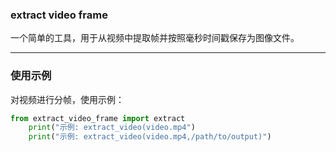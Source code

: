 ### extract video frame
一个简单的工具，用于从视频中提取帧并按照毫秒时间戳保存为图像文件。

---
### 使用示例
对视频进行分帧，使用示例：
```python
from extract_video_frame import extract
    print("示例: extract_video(video.mp4")
    print("示例: extract_video(video.mp4,/path/to/output)")
```